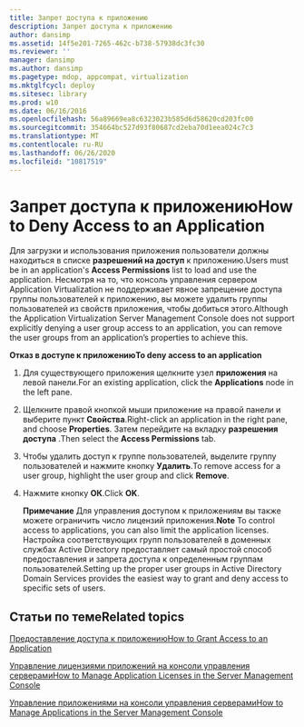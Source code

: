 ```yaml
---
title: Запрет доступа к приложению
description: Запрет доступа к приложению
author: dansimp
ms.assetid: 14f5e201-7265-462c-b738-57938dc3fc30
ms.reviewer: ''
manager: dansimp
ms.author: dansimp
ms.pagetype: mdop, appcompat, virtualization
ms.mktglfcycl: deploy
ms.sitesec: library
ms.prod: w10
ms.date: 06/16/2016
ms.openlocfilehash: 56a89669ea8c6323023b585d6d58620cd203fc00
ms.sourcegitcommit: 354664bc527d93f80687cd2eba70d1eea024c7c3
ms.translationtype: MT
ms.contentlocale: ru-RU
ms.lasthandoff: 06/26/2020
ms.locfileid: "10817519"
---
```

# <span data-ttu-id="07d10-103">Запрет доступа к приложению</span><span class="sxs-lookup"><span data-stu-id="07d10-103">How to Deny Access to an Application</span></span>


<span data-ttu-id="07d10-104">Для загрузки и использования приложения пользователи должны находиться в списке **разрешений на доступ** к приложению.</span><span class="sxs-lookup"><span data-stu-id="07d10-104">Users must be in an application's **Access Permissions** list to load and use the application.</span></span> <span data-ttu-id="07d10-105">Несмотря на то, что консоль управления сервером Application Virtualization не поддерживает явное запрещение доступа группы пользователей к приложению, вы можете удалить группы пользователей из свойств приложения, чтобы добиться этого.</span><span class="sxs-lookup"><span data-stu-id="07d10-105">Although the Application Virtualization Server Management Console does not support explicitly denying a user group access to an application, you can remove the user groups from an application’s properties to achieve this.</span></span>

**<span data-ttu-id="07d10-106">Отказ в доступе к приложению</span><span class="sxs-lookup"><span data-stu-id="07d10-106">To deny access to an application</span></span>**

1.  <span data-ttu-id="07d10-107">Для существующего приложения щелкните узел **приложения** на левой панели.</span><span class="sxs-lookup"><span data-stu-id="07d10-107">For an existing application, click the **Applications** node in the left pane.</span></span>

2.  <span data-ttu-id="07d10-108">Щелкните правой кнопкой мыши приложение на правой панели и выберите пункт **Свойства**.</span><span class="sxs-lookup"><span data-stu-id="07d10-108">Right-click an application in the right pane, and choose **Properties**.</span></span> <span data-ttu-id="07d10-109">Затем перейдите на вкладку **разрешения доступа** .</span><span class="sxs-lookup"><span data-stu-id="07d10-109">Then select the **Access Permissions** tab.</span></span>

3.  <span data-ttu-id="07d10-110">Чтобы удалить доступ к группе пользователей, выделите группу пользователей и нажмите кнопку **Удалить**.</span><span class="sxs-lookup"><span data-stu-id="07d10-110">To remove access for a user group, highlight the user group and click **Remove**.</span></span>

4.  <span data-ttu-id="07d10-111">Нажмите кнопку **ОК**.</span><span class="sxs-lookup"><span data-stu-id="07d10-111">Click **OK**.</span></span>

    <span data-ttu-id="07d10-112">**Примечание**  Для управления доступом к приложениям вы также можете ограничить число лицензий приложения.</span><span class="sxs-lookup"><span data-stu-id="07d10-112">**Note** To control access to applications, you can also limit the application licenses.</span></span> <span data-ttu-id="07d10-113">Настройка соответствующих групп пользователей в доменных службах Active Directory предоставляет самый простой способ предоставления и запрета доступа к определенным группам пользователей.</span><span class="sxs-lookup"><span data-stu-id="07d10-113">Setting up the proper user groups in Active Directory Domain Services provides the easiest way to grant and deny access to specific sets of users.</span></span>

     

## <span data-ttu-id="07d10-114">Статьи по теме</span><span class="sxs-lookup"><span data-stu-id="07d10-114">Related topics</span></span>


[<span data-ttu-id="07d10-115">Предоставление доступа к приложению</span><span class="sxs-lookup"><span data-stu-id="07d10-115">How to Grant Access to an Application</span></span>](how-to-grant-access-to-an-application.md)

[<span data-ttu-id="07d10-116">Управление лицензиями приложений на консоли управления серверами</span><span class="sxs-lookup"><span data-stu-id="07d10-116">How to Manage Application Licenses in the Server Management Console</span></span>](how-to-manage-application-licenses-in-the-server-management-console.md)

[<span data-ttu-id="07d10-117">Управление приложениями на консоли управления серверами</span><span class="sxs-lookup"><span data-stu-id="07d10-117">How to Manage Applications in the Server Management Console</span></span>](how-to-manage-applications-in-the-server-management-console.md)

 

 





